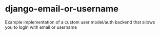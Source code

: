 # django-email-or-username
Example implementation of a custom user model/auth backend that allows you to login with email or username
